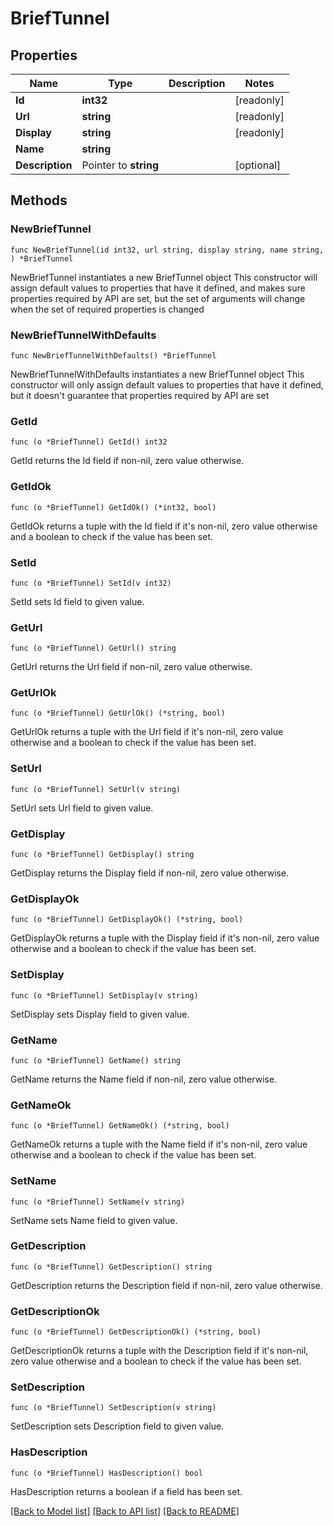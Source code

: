 # BriefTunnel

## Properties

Name | Type | Description | Notes
------------ | ------------- | ------------- | -------------
**Id** | **int32** |  | [readonly] 
**Url** | **string** |  | [readonly] 
**Display** | **string** |  | [readonly] 
**Name** | **string** |  | 
**Description** | Pointer to **string** |  | [optional] 

## Methods

### NewBriefTunnel

`func NewBriefTunnel(id int32, url string, display string, name string, ) *BriefTunnel`

NewBriefTunnel instantiates a new BriefTunnel object
This constructor will assign default values to properties that have it defined,
and makes sure properties required by API are set, but the set of arguments
will change when the set of required properties is changed

### NewBriefTunnelWithDefaults

`func NewBriefTunnelWithDefaults() *BriefTunnel`

NewBriefTunnelWithDefaults instantiates a new BriefTunnel object
This constructor will only assign default values to properties that have it defined,
but it doesn't guarantee that properties required by API are set

### GetId

`func (o *BriefTunnel) GetId() int32`

GetId returns the Id field if non-nil, zero value otherwise.

### GetIdOk

`func (o *BriefTunnel) GetIdOk() (*int32, bool)`

GetIdOk returns a tuple with the Id field if it's non-nil, zero value otherwise
and a boolean to check if the value has been set.

### SetId

`func (o *BriefTunnel) SetId(v int32)`

SetId sets Id field to given value.


### GetUrl

`func (o *BriefTunnel) GetUrl() string`

GetUrl returns the Url field if non-nil, zero value otherwise.

### GetUrlOk

`func (o *BriefTunnel) GetUrlOk() (*string, bool)`

GetUrlOk returns a tuple with the Url field if it's non-nil, zero value otherwise
and a boolean to check if the value has been set.

### SetUrl

`func (o *BriefTunnel) SetUrl(v string)`

SetUrl sets Url field to given value.


### GetDisplay

`func (o *BriefTunnel) GetDisplay() string`

GetDisplay returns the Display field if non-nil, zero value otherwise.

### GetDisplayOk

`func (o *BriefTunnel) GetDisplayOk() (*string, bool)`

GetDisplayOk returns a tuple with the Display field if it's non-nil, zero value otherwise
and a boolean to check if the value has been set.

### SetDisplay

`func (o *BriefTunnel) SetDisplay(v string)`

SetDisplay sets Display field to given value.


### GetName

`func (o *BriefTunnel) GetName() string`

GetName returns the Name field if non-nil, zero value otherwise.

### GetNameOk

`func (o *BriefTunnel) GetNameOk() (*string, bool)`

GetNameOk returns a tuple with the Name field if it's non-nil, zero value otherwise
and a boolean to check if the value has been set.

### SetName

`func (o *BriefTunnel) SetName(v string)`

SetName sets Name field to given value.


### GetDescription

`func (o *BriefTunnel) GetDescription() string`

GetDescription returns the Description field if non-nil, zero value otherwise.

### GetDescriptionOk

`func (o *BriefTunnel) GetDescriptionOk() (*string, bool)`

GetDescriptionOk returns a tuple with the Description field if it's non-nil, zero value otherwise
and a boolean to check if the value has been set.

### SetDescription

`func (o *BriefTunnel) SetDescription(v string)`

SetDescription sets Description field to given value.

### HasDescription

`func (o *BriefTunnel) HasDescription() bool`

HasDescription returns a boolean if a field has been set.


[[Back to Model list]](../README.md#documentation-for-models) [[Back to API list]](../README.md#documentation-for-api-endpoints) [[Back to README]](../README.md)


